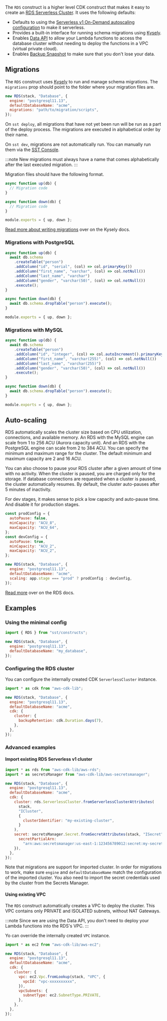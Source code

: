 The `RDS` construct is a higher level CDK construct that makes it easy to create an [RDS Serverless Cluster](https://aws.amazon.com/rds/). It uses the following defaults:

- Defaults to using the [Serverless v1 On-Demand autoscaling configuration](https://docs.aws.amazon.com/AmazonRDS/latest/AuroraUserGuide/aurora-serverless.html) to make it serverless.
- Provides a built-in interface for running schema migrations using [Kysely](https://koskimas.github.io/kysely/#migrations).
- Enables [Data API](https://docs.aws.amazon.com/AmazonRDS/latest/AuroraUserGuide/data-api.html) to allow your Lambda functions to access the database cluster without needing to deploy the functions in a VPC (virtual private cloud).
- Enables [Backup Snapshot](https://docs.aws.amazon.com/AmazonRDS/latest/AuroraUserGuide/BackupRestoreAurora.html) to make sure that you don't lose your data.

## Migrations

The `RDS` construct uses [Kysely](https://kysely-org.github.io/kysely/) to run and manage schema migrations. The `migrations` prop should point to the folder where your migration files are.

```js
new RDS(stack, "Database", {
  engine: "postgresql11.13",
  defaultDatabaseName: "acme",
  migrations: "path/to/migration/scripts",
});
```

On `sst deploy`, all migrations that have not yet been run will be run as a part of the deploy process. The migrations are executed in alphabetical order by their name.

On `sst dev`, migrations are not automatically run. You can manually run them via the [SST Console](/console.md).

:::note
New migrations must always have a name that comes alphabetically after the last executed migration.
:::

Migration files should have the following format.

```js
async function up(db) {
  // Migration code
}

async function down(db) {
  // Migration code
}

module.exports = { up, down };
```

[Read more about writing migrations](https://kysely-org.github.io/kysely/#migrations) over on the Kysely docs.

### Migrations with PostgreSQL

```js
async function up(db) {
  await db.schema
    .createTable("person")
    .addColumn("id", "serial", (col) => col.primaryKey())
    .addColumn("first_name", "varchar", (col) => col.notNull())
    .addColumn("last_name", "varchar")
    .addColumn("gender", "varchar(50)", (col) => col.notNull())
    .execute();
}

async function down(db) {
  await db.schema.dropTable("person").execute();
}

module.exports = { up, down };
```

### Migrations with MySQL

```js
async function up(db) {
  await db.schema
    .createTable("person")
    .addColumn("id", "integer", (col) => col.autoIncrement().primaryKey())
    .addColumn("first_name", "varchar(255)", (col) => col.notNull())
    .addColumn("last_name", "varchar(255)")
    .addColumn("gender", "varchar(50)", (col) => col.notNull())
    .execute();
}

async function down(db) {
  await db.schema.dropTable("person").execute();
}

module.exports = { up, down };
```

## Auto-scaling

RDS automatically scales the cluster size based on CPU utilization, connections, and available memory. An RDS with the MySQL engine can scale from 1 to 256 ACU (Aurora capacity unit). And an RDS with the PostgreSQL engine can scale from 2 to 384 ACU. You can specify the minimum and maximum range for the cluster. The default minimum and maximum capacity are 2 and 16 ACU.

You can also choose to pause your RDS cluster after a given amount of time with no activity. When the cluster is paused, you are charged only for the storage. If database connections are requested when a cluster is paused, the cluster automatically resumes. By default, the cluster auto-pauses after 5 minutes of inactivity.

For dev stages, it makes sense to pick a low capacity and auto-pause time. And disable it for production stages.

```js
const prodConfig = {
  autoPause: false,
  minCapacity: "ACU_8",
  maxCapacity: "ACU_64",
};
const devConfig = {
  autoPause: true,
  minCapacity: "ACU_2",
  maxCapacity: "ACU_2",
};

new RDS(stack, "Database", {
  engine: "postgresql11.13",
  defaultDatabaseName: "acme",
  scaling: app.stage === "prod" ? prodConfig : devConfig,
});
```

[Read more](https://docs.aws.amazon.com/AmazonRDS/latest/AuroraUserGuide/aurora-serverless.how-it-works.html#aurora-serverless.how-it-works.auto-scaling) over on the RDS docs.

## Examples

### Using the minimal config

```js
import { RDS } from "sst/constructs";

new RDS(stack, "Database", {
  engine: "postgresql11.13",
  defaultDatabaseName: "my_database",
});
```

### Configuring the RDS cluster

You can configure the internally created CDK `ServerlessCluster` instance.

```js {7-9}
import * as cdk from "aws-cdk-lib";

new RDS(stack, "Database", {
  engine: "postgresql11.13",
  defaultDatabaseName: "acme",
  cdk: {
    cluster: {
      backupRetention: cdk.Duration.days(7),
    },
  },
});
```

### Advanced examples

#### Import existing RDS Serverless v1 cluster

```js {7-14}
import * as rds from "aws-cdk-lib/aws-rds";
import * as secretsManager from "aws-cdk-lib/aws-secretsmanager";

new RDS(stack, "Database", {
  engine: "postgresql11.13",
  defaultDatabaseName: "acme",
  cdk: {
    cluster: rds.ServerlessCluster.fromServerlessClusterAttributes(
      stack,
      "ICluster",
      {
        clusterIdentifier: "my-existing-cluster",
      }
    ),
    secret: secretsManager.Secret.fromSecretAttributes(stack, "ISecret", {
      secretPartialArn:
        "arn:aws:secretsmanager:us-east-1:123456789012:secret:my-secret",
    }),
  },
});
```

Note that migrations are support for imported cluster. In order for migrations to work, make sure `engine` and `defaultDatabaseName` match the configuration of the imported cluster. You also need to import the secret credentials used by the cluster from the Secrets Manager.

#### Using existing VPC

The `RDS` construct automatically creates a VPC to deploy the cluster. This VPC contains only PRIVATE and ISOLATED subnets, without NAT Gateways.

:::note
Since we are using the Data API, you don't need to deploy your Lambda functions into the RDS's VPC.
:::

Yo can override the internally created `VPC` instance.

```js {7-14}
import * as ec2 from "aws-cdk-lib/aws-ec2";

new RDS(stack, "Database", {
  engine: "postgresql11.13",
  defaultDatabaseName: "acme",
  cdk: {
    cluster: {
      vpc: ec2.Vpc.fromLookup(stack, "VPC", {
        vpcId: "vpc-xxxxxxxxxx",
      }),
      vpcSubnets: {
        subnetType: ec2.SubnetType.PRIVATE,
      },
    },
  },
});
```
